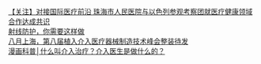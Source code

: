   
[【关注】对接国际医疗前沿 珠海市人民医院与以色列参观考察团就医疗健康领域合作达成共识](http://www.dianyue.me/archives/452/yff09sg36nvinjaz/)  
[射线防护，你需要这样做](http://www.dianyue.me/archives/860/m5wu4nkm1fhx78sq/)  
[八月上海，第八届植入介入医疗器械制造技术峰会整装待发](http://www.dianyue.me/archives/062/odjussuy8ziqbn3p/)  
[漫画科普│什么叫介入治疗？介入医生是做什么的？](http://www.dianyue.me/archives/519/9tjio9uxhvf0i94b/)
